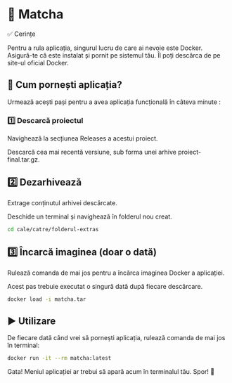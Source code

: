 # 🍵 Matcha

✅ Cerințe

Pentru a rula aplicația, singurul lucru de care ai nevoie este Docker. Asigură-te că este instalat și pornit pe sistemul tău. Îl poți descărca de pe site-ul oficial Docker.

## 🚀 Cum pornești aplicația?

Urmează acești pași pentru a avea aplicația funcțională în câteva minute :

### 1️⃣ Descarcă proiectul

Navighează la secțiunea Releases a acestui proiect.

Descarcă cea mai recentă versiune, sub forma unei arhive proiect-final.tar.gz.

## 2️⃣ Dezarhivează

Extrage conținutul arhivei descărcate.

Deschide un terminal și navighează în folderul nou creat.

``` Bash
cd cale/catre/folderul-extras
```
## 3️⃣ Încarcă imaginea (doar o dată)

Rulează comanda de mai jos pentru a încărca imaginea Docker a aplicației.

Acest pas trebuie executat o singură dată după fiecare descărcare.

``` Bash
docker load -i matcha.tar
```
## ▶️ Utilizare

De fiecare dată când vrei să pornești aplicația, rulează comanda de mai jos în terminal:

``` Bash
docker run -it --rm matcha:latest
```
Gata! Meniul aplicației ar trebui să apară acum în terminalul tău. Spor! 🎉